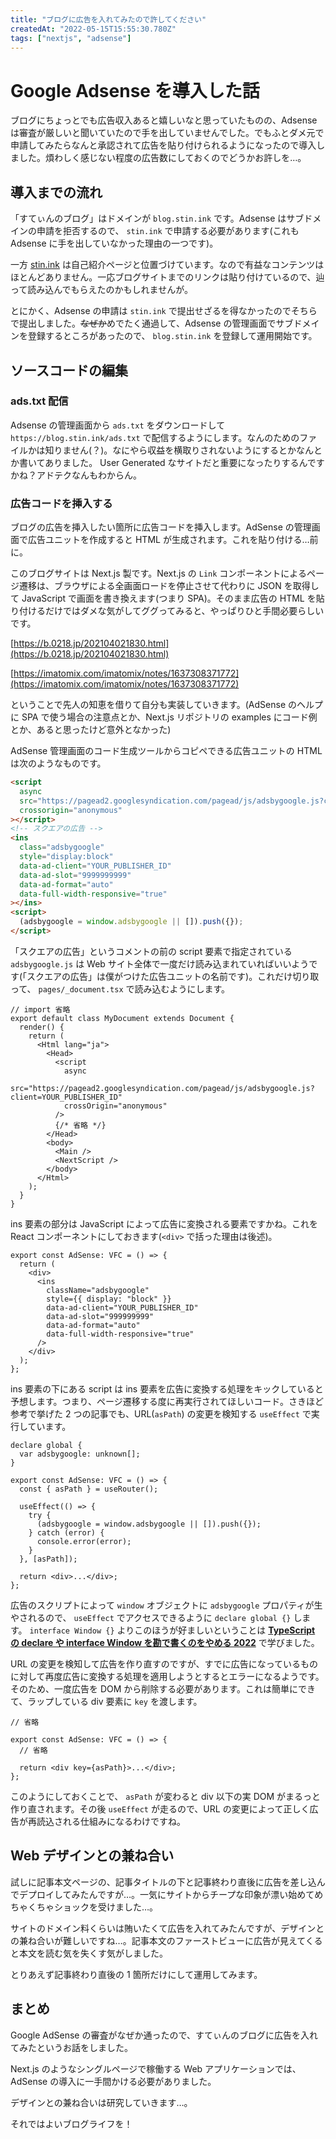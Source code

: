 ```yaml
---
title: "ブログに広告を入れてみたので許してください"
createdAt: "2022-05-15T15:55:30.780Z"
tags: ["nextjs", "adsense"]
---
```


# Google Adsense を導入した話

ブログにちょっとでも広告収入あると嬉しいなと思っていたものの、Adsense は審査が厳しいと聞いていたので手を出していませんでした。でもふとダメ元で申請してみたらなんと承認されて広告を貼り付けられるようになったので導入しました。煩わしく感じない程度の広告数にしておくのでどうかお許しを…。

## 導入までの流れ

「すてぃんのブログ」はドメインが `blog.stin.ink` です。Adsense はサブドメインの申請を拒否するので、 `stin.ink` で申請する必要があります(これも Adsense に手を出していなかった理由の一つです)。

一方 [stin.ink](https://stin.ink) は自己紹介ページと位置づけています。なので有益なコンテンツはほとんどありません。一応ブログサイトまでのリンクは貼り付けているので、辿って読み込んでもらえたのかもしれませんが。

とにかく、Adsense の申請は `stin.ink` で提出せざるを得なかったのでそちらで提出しました。~~なぜか~~めでたく通過して、Adsense の管理画面でサブドメインを登録するところがあったので、 `blog.stin.ink` を登録して運用開始です。

## ソースコードの編集

### ads.txt 配信

Adsense の管理画面から `ads.txt` をダウンロードして `https://blog.stin.ink/ads.txt` で配信するようにします。なんのためのファイルかは知りません(？)。なにやら収益を横取りされないようにするとかなんとか書いてありました。 User Generated なサイトだと重要になったりするんですかね？アドテクなんもわからん。

### 広告コードを挿入する

ブログの広告を挿入したい箇所に広告コードを挿入します。AdSense の管理画面で広告ユニットを作成すると HTML が生成されます。これを貼り付ける…前に。

このブログサイトは Next.js 製です。Next.js の `Link` コンポーネントによるページ遷移は、ブラウザによる全画面ロードを停止させて代わりに JSON を取得して JavaScript で画面を書き換えます(つまり SPA)。そのまま広告の HTML を貼り付けるだけではダメな気がしてググってみると、やっぱりひと手間必要らしいです。

[https://b.0218.jp/202104021830.html](https://b.0218.jp/202104021830.html)

[https://imatomix.com/imatomix/notes/1637308371772](https://imatomix.com/imatomix/notes/1637308371772)

ということで先人の知恵を借りて自分も実装していきます。(AdSense のヘルプに SPA で使う場合の注意点とか、Next.js リポジトリの examples にコード例とか、あると思ったけど意外となかった)

AdSense 管理画面のコード生成ツールからコピペできる広告ユニットの HTML は次のようなものです。

```html
<script
  async
  src="https://pagead2.googlesyndication.com/pagead/js/adsbygoogle.js?client=YOUR_PUBLISHER_ID"
  crossorigin="anonymous"
></script>
<!-- スクエアの広告 -->
<ins
  class="adsbygoogle"
  style="display:block"
  data-ad-client="YOUR_PUBLISHER_ID"
  data-ad-slot="9999999999"
  data-ad-format="auto"
  data-full-width-responsive="true"
></ins>
<script>
  (adsbygoogle = window.adsbygoogle || []).push({});
</script>
```

「スクエアの広告」というコメントの前の script 要素で指定されている `adsbygoogle.js` は Web サイト全体で一度だけ読み込まれていればいいようです(「スクエアの広告」は僕がつけた広告ユニットの名前です)。これだけ切り取って、 `pages/_document.tsx` で読み込むようにします。

```tsx
// import 省略
export default class MyDocument extends Document {
  render() {
    return (
      <Html lang="ja">
        <Head>
          <script
            async
            src="https://pagead2.googlesyndication.com/pagead/js/adsbygoogle.js?client=YOUR_PUBLISHER_ID"
            crossOrigin="anonymous"
          />
          {/* 省略 */}
        </Head>
        <body>
          <Main />
          <NextScript />
        </body>
      </Html>
    );
  }
}
```

ins 要素の部分は JavaScript によって広告に変換される要素ですかね。これを React コンポーネントにしておきます(`<div>` で括った理由は後述)。

```tsx
export const AdSense: VFC = () => {
  return (
    <div>
      <ins
        className="adsbygoogle"
        style={{ display: "block" }}
        data-ad-client="YOUR_PUBLISHER_ID"
        data-ad-slot="999999999"
        data-ad-format="auto"
        data-full-width-responsive="true"
      />
    </div>
  );
};
```

ins 要素の下にある script は ins 要素を広告に変換する処理をキックしていると予想します。つまり、ページ遷移する度に再実行されてほしいコード。さきほど参考で挙げた 2 つの記事でも、URL(`asPath`) の変更を検知する `useEffect` で実行しています。

```tsx
declare global {
  var adsbygoogle: unknown[];
}

export const AdSense: VFC = () => {
  const { asPath } = useRouter();

  useEffect(() => {
    try {
      (adsbygoogle = window.adsbygoogle || []).push({});
    } catch (error) {
      console.error(error);
    }
  }, [asPath]);

  return <div>...</div>;
};
```

広告のスクリプトによって `window` オブジェクトに `adsbygoogle` プロパティが生やされるので、 `useEffect` でアクセスできるように `declare global {}` します。 `interface Window {}` よりこのほうが好ましいということは **[TypeScript の declare や interface Window を勘で書くのをやめる 2022](https://zenn.dev/qnighy/articles/9c4ce0f1b68350)** で学びました。

URL の変更を検知して広告を作り直すのですが、すでに広告になっているものに対して再度広告に変換する処理を適用しようとするとエラーになるようです。そのため、一度広告を DOM から削除する必要があります。これは簡単にできて、ラップしている div 要素に `key` を渡します。

```tsx
// 省略

export const AdSense: VFC = () => {
  // 省略

  return <div key={asPath}>...</div>;
};
```

このようにしておくことで、 `asPath` が変わると div 以下の実 DOM がまるっと作り直されます。その後 `useEffect` が走るので、URL の変更によって正しく広告が再読込される仕組みになるわけですね。

## Web デザインとの兼ね合い

試しに記事本文ページの、記事タイトルの下と記事終わり直後に広告を差し込んでデプロイしてみたんですが…。一気にサイトからチープな印象が漂い始めてめちゃくちゃショックを受けました…。

サイトのドメイン料くらいは賄いたくて広告を入れてみたんですが、デザインとの兼ね合いが難しいですね…。記事本文のファーストビューに広告が見えてくると本文を読む気を失くす気がしました。

とりあえず記事終わり直後の 1 箇所だけにして運用してみます。

## まとめ

Google AdSense の審査がなぜか通ったので、すてぃんのブログに広告を入れてみたというお話をしました。

Next.js のようなシングルページで稼働する Web アプリケーションでは、AdSense の導入に一手間かける必要がありました。

デザインとの兼ね合いは研究していきます…。

それではよいブログライフを！
